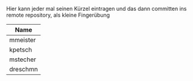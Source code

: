 Hier kann jeder mal seinen Kürzel eintragen und das dann committen ins remote repository, als kleine Fingerübung

| Name                  |
| --------------------- |
| mmeister              |
| kpetsch               |
| mstecher              |
| dreschmn              |